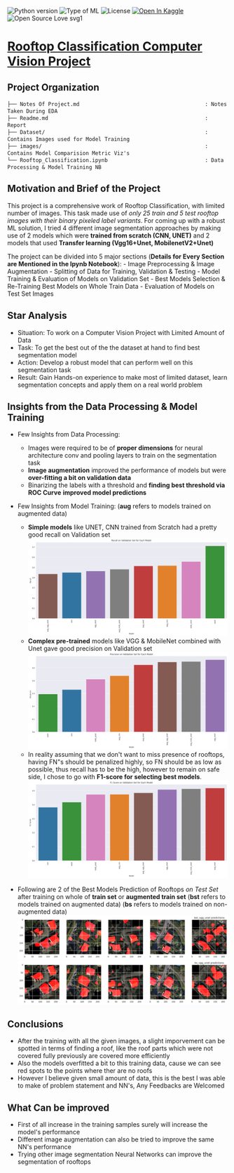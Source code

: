 ![Python version](https://img.shields.io/badge/Python%20version-3.10.10-light)
![Type of ML](https://img.shields.io/badge/Type%20of%20ML-Image%20Segmentation-blueviolet)
![License](https://img.shields.io/badge/License-Public-green)
[![Open In Kaggle](https://kaggle.com/static/images/open-in-kaggle.svg)]([https://www.kaggle.com/your-kaggle-link](https://www.kaggle.com/code/yuvrajdhepe/dida-task-run))
![Open Source Love svg1](https://img.shields.io/badge/%E2%9D%A4%EF%B8%8F-Open%20Source-pink)

# [Rooftop Classification Computer Vision Project](#t1.)

## Project Organization
```
├── Notes Of Project.md                                        : Notes Taken During EDA
├── Readme.md                                                  : Report
├── Dataset/                                                   : Contains Images used for Model Training
├── images/                                                    : Contains Model Comparision Metric Viz's
└── Rooftop_Classification.ipynb                               : Data Processing & Model Training NB
```

## Motivation and Brief of the Project
This project is a comprehensive work of Rooftop Classification, with limited number of images. This task made use of *only 25 train and 5 test rooftop images with their binary pixeled label variants*. For coming up with a robust ML solution, I tried 4 different image segmentation approaches by making use of 2 models which were **trained from scratch (CNN, UNET)** and 2 models that used **Transfer learning (Vgg16+Unet, MobilenetV2+Unet)**

The project can be divided into 5 major sections (**Details for Every Section are Mentioned in the Ipynb Notebook**):
    - Image Preprocessing & Image Augmentation
    - Splitting of Data for Training, Validation & Testing
    - Model Training & Evaluation of Models on Validation Set
    - Best Models Selection & Re-Training Best Models on Whole Train Data 
    - Evaluation of Models on Test Set Images

## Star Analysis
- Situation: To work on a Computer Vision Project with Limited Amount of Data
- Task: To get the best out of the the dataset at hand to find best segmentation model
- Action: Develop a robust model that can perform well on this segmentation task
- Result: Gain Hands-on experience to make most of limited dataset, learn segmentation concepts and apply them on a real world problem

## Insights from the Data Processing & Model Training
- Few Insights from Data Processing:
    - Images were required to be of **proper dimensions** for neural architecture conv and pooling layers to train on the segmentation task
    - **Image augmentation** improved the performance of models but were **over-fitting a bit on validation data**
    - Binarizing the labels with a threshold and **finding best threshold via ROC Curve** **improved model predictions**
    
- Few Insights from Model Training:
(**aug** refers to models trained on augmented data)    

    - **Simple models** like UNET, CNN trained from Scratch had a pretty good recall on Validation set
    ![Recall_Plot](./images/re_val.png)
    - **Complex pre-trained** models like VGG & MobileNet combined with Unet gave good precision on Validation set
    ![Precision_Plot](./images/pr_val.png)
    - In reality assuming that we don't want to miss presence of rooftops, having FN"s should be penalized highly, so FN should be as low as possible, thus recall has to be the high, however to remain on safe side, I chose to go with **F1-score for selecting best models**.
    ![F1Score_Plot](./images/f1_val.png)
    
- Following are 2 of the Best Models Prediction of Rooftops *on Test Set* after training on whole of **train set** or **augmented train set**
(**bst** refers to models trained on augmented data)
(**bs** refers to models trained on non-augmented data)
![aug_vgg_unet](./images/bst_vgg_unet.png)
![vgg_unet](./images/bs_vgg_unet_best_models_Plot.png)


## Conclusions 
- After the training with all the given images, a slight imporvement can be spotted in terms of finding a roof, like the roof parts which were not covered fully previously are covered more efficiently
- Also the  models overfitted a bit to this training data, cause we can see red spots to the points where ther are no roofs
- However I believe given small amount of data, this is the best I was able to make of problem statement and NN's, Any Feedbacks are Welcomed

## What Can be improved
- First of all increase in the training samples surely will increase the model's performance
- Different image augmentation can also be tried to improve the same NN's performance
- Trying other image segmentation Neural Networks can improve the segmentation of rooftops

    
    
